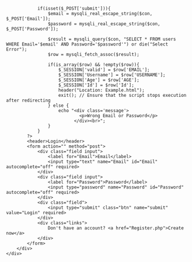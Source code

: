 <?php
    session_start();
?>

<!DOCTYPE html>
<html lang="en">
<head>
    <meta charset="UTF-8">
    <meta name="viewport" content="width=device-width, initial-scale=1.0">
    <link rel="stylesheet" href="Style.css">
    <title>Login</title>
</head>
<body>
    <div class="container">
        <div class="box form-box">
            <?php
                include("php/config.php");

                if(isset($_POST['submit'])){
                    $email = mysqli_real_escape_string($con, $_POST['Email']);
                    $password = mysqli_real_escape_string($con, $_POST['Password']);

                    $result = mysqli_query($con, "SELECT * FROM users WHERE Email='$email' AND Password='$password'") or die("Select Error");
                    $row = mysqli_fetch_assoc($result);

                    if(is_array($row) && !empty($row)){
                        $_SESSION['valid'] = $row['EMAIL'];
                        $_SESSION['Username'] = $row['USERNAME'];
                        $_SESSION['Age'] = $row['AGE'];
                        $_SESSION['Id'] = $row['Id'];
                        header("Location: Example.html");
                        exit(); // Ensure that the script stops execution after redirecting
                    } else {
                        echo "<div class='message'>
                                <p>Wrong Email or Password</p>
                              </div><br>";
                    }
                }
            ?>
            <header>Login</header>
            <form action="" method="post">
                <div class="field input">
                    <label for="Email">Email</label>
                    <input type="text" name="Email" id="Email" autocomplete="off" required>
                </div>
                <div class="field input">
                    <label for="Password">Password</label>
                    <input type="password" name="Password" id="Password" autocomplete="off" required>
                </div>
                <div class="field">
                    <input type="submit" class="btn" name="submit" value="Login" required>
                </div>
                <div class="links">
                    Don't have an account? <a href="Register.php">Create now</a>
                </div>
            </form>
        </div>
    </div>
</body>
</html>
